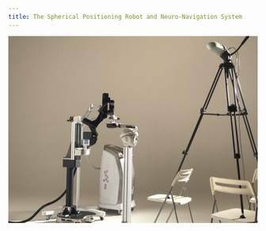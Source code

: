 ```yaml
---
title: The Spherical Positioning Robot and Neuro-Navigation System
---
```


![](../figure/brain.jpg)
